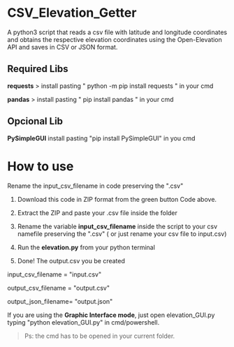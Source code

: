 # CSV_Elevation_Getter

A python3 script that reads a csv file with latitude and longitude coordinates and obtains the respective elevation coordinates using the Open-Elevation API and saves in CSV or JSON format.

  

## Required Libs

**requests** > install pasting " python -m pip install requests " in your cmd

**pandas** > install pasting " pip install pandas " in your cmd

  

## Opcional Lib

**PySimpleGUI** install pasting "pip install PySimpleGUI" in you cmd

  

# How to use

Rename the input_csv_filename in code preserving the ".csv"

  

1. Download this code in ZIP format from the green button Code above.

2. Extract the ZIP and paste your .csv file inside the folder

3. Rename the variable **input_csv_filename** inside the script to your csv namefile preserving the ".csv" ( or just rename your csv file to input.csv)

4. Run the **elevation.py** from your python terminal

5. Done! The output.csv you be created

  

input_csv_filename = "input.csv"

output_csv_filename = "output.csv"

output_json_filename= "output.json"

  

If you are using the **Graphic Interface mode**, just open elevation_GUI.py typing "python elevation_GUI.py" in cmd/powershell. 
>Ps: the cmd has to be opened in your current folder.